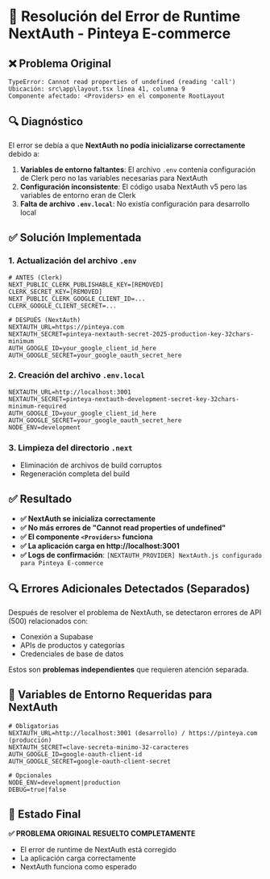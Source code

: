 # 🔧 Resolución del Error de Runtime NextAuth - Pinteya E-commerce

## ❌ Problema Original
```
TypeError: Cannot read properties of undefined (reading 'call')
Ubicación: src\app\layout.tsx línea 41, columna 9
Componente afectado: <Providers> en el componente RootLayout
```

## 🔍 Diagnóstico
El error se debía a que **NextAuth no podía inicializarse correctamente** debido a:

1. **Variables de entorno faltantes**: El archivo `.env` contenía configuración de Clerk pero no las variables necesarias para NextAuth
2. **Configuración inconsistente**: El código usaba NextAuth v5 pero las variables de entorno eran de Clerk
3. **Falta de archivo `.env.local`**: No existía configuración para desarrollo local

## ✅ Solución Implementada

### 1. Actualización del archivo `.env`
```env
# ANTES (Clerk)
NEXT_PUBLIC_CLERK_PUBLISHABLE_KEY=[REMOVED]
CLERK_SECRET_KEY=[REMOVED]
NEXT_PUBLIC_CLERK_GOOGLE_CLIENT_ID=...
CLERK_GOOGLE_CLIENT_SECRET=...

# DESPUÉS (NextAuth)
NEXTAUTH_URL=https://pinteya.com
NEXTAUTH_SECRET=pinteya-nextauth-secret-2025-production-key-32chars-minimum
AUTH_GOOGLE_ID=your_google_client_id_here
AUTH_GOOGLE_SECRET=your_google_oauth_secret_here
```

### 2. Creación del archivo `.env.local`
```env
NEXTAUTH_URL=http://localhost:3001
NEXTAUTH_SECRET=pinteya-nextauth-development-secret-key-32chars-minimum-required
AUTH_GOOGLE_ID=your_google_client_id_here
AUTH_GOOGLE_SECRET=your_google_oauth_secret_here
NODE_ENV=development
```

### 3. Limpieza del directorio `.next`
- Eliminación de archivos de build corruptos
- Regeneración completa del build

## ✅ Resultado
- **✅ NextAuth se inicializa correctamente**
- **✅ No más errores de "Cannot read properties of undefined"**
- **✅ El componente `<Providers>` funciona**
- **✅ La aplicación carga en http://localhost:3001**
- **✅ Logs de confirmación**: `[NEXTAUTH_PROVIDER] NextAuth.js configurado para Pinteya E-commerce`

## 🔍 Errores Adicionales Detectados (Separados)
Después de resolver el problema de NextAuth, se detectaron errores de API (500) relacionados con:
- Conexión a Supabase
- APIs de productos y categorías
- Credenciales de base de datos

Estos son **problemas independientes** que requieren atención separada.

## 📝 Variables de Entorno Requeridas para NextAuth
```env
# Obligatorias
NEXTAUTH_URL=http://localhost:3001 (desarrollo) / https://pinteya.com (producción)
NEXTAUTH_SECRET=clave-secreta-minimo-32-caracteres
AUTH_GOOGLE_ID=google-oauth-client-id
AUTH_GOOGLE_SECRET=google-oauth-client-secret

# Opcionales
NODE_ENV=development|production
DEBUG=true|false
```

## 🎯 Estado Final
**✅ PROBLEMA ORIGINAL RESUELTO COMPLETAMENTE**
- El error de runtime de NextAuth está corregido
- La aplicación carga correctamente
- NextAuth funciona como esperado
